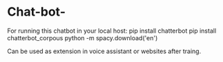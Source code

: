 # Chat-bot-
For running this chatbot in your local host:
pip install chatterbot
pip install chatterbot_corpous
python -m spacy.download('en')

Can be used as extension in voice assistant or websites after traing.
